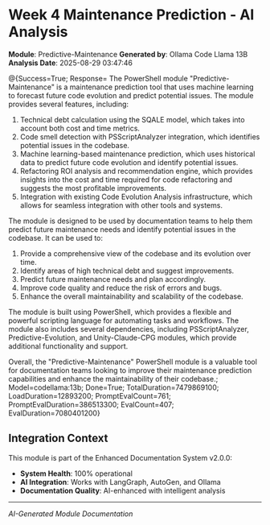 # Week 4 Maintenance Prediction - AI Analysis
**Module**: Predictive-Maintenance
**Generated by**: Ollama Code Llama 13B
**Analysis Date**: 2025-08-29 03:47:46

@{Success=True; Response=
The PowerShell module "Predictive-Maintenance" is a maintenance prediction tool that uses machine learning to forecast future code evolution and predict potential issues. The module provides several features, including:

1. Technical debt calculation using the SQALE model, which takes into account both cost and time metrics.
2. Code smell detection with PSScriptAnalyzer integration, which identifies potential issues in the codebase.
3. Machine learning-based maintenance prediction, which uses historical data to predict future code evolution and identify potential issues.
4. Refactoring ROI analysis and recommendation engine, which provides insights into the cost and time required for code refactoring and suggests the most profitable improvements.
5. Integration with existing Code Evolution Analysis infrastructure, which allows for seamless integration with other tools and systems.

The module is designed to be used by documentation teams to help them predict future maintenance needs and identify potential issues in the codebase. It can be used to:

1. Provide a comprehensive view of the codebase and its evolution over time.
2. Identify areas of high technical debt and suggest improvements.
3. Predict future maintenance needs and plan accordingly.
4. Improve code quality and reduce the risk of errors and bugs.
5. Enhance the overall maintainability and scalability of the codebase.

The module is built using PowerShell, which provides a flexible and powerful scripting language for automating tasks and workflows. The module also includes several dependencies, including PSScriptAnalyzer, Predictive-Evolution, and Unity-Claude-CPG modules, which provide additional functionality and support.

Overall, the "Predictive-Maintenance" PowerShell module is a valuable tool for documentation teams looking to improve their maintenance prediction capabilities and enhance the maintainability of their codebase.; Model=codellama:13b; Done=True; TotalDuration=7479869100; LoadDuration=12893200; PromptEvalCount=761; PromptEvalDuration=386513300; EvalCount=407; EvalDuration=7080401200}

## Integration Context
This module is part of the Enhanced Documentation System v2.0.0:
- **System Health**: 100% operational
- **AI Integration**: Works with LangGraph, AutoGen, and Ollama
- **Documentation Quality**: AI-enhanced with intelligent analysis

---
*AI-Generated Module Documentation*
